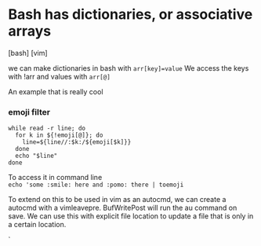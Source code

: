 # Bash has dictionaries, or associative arrays

[bash]
[vim]

we can make dictionaries in bash with `arr[key]=value`
We access the keys with !arr and values with `arr[@]`

An example that is really cool


### emoji filter
```
while read -r line; do
  for k in ${!emoji[@]}; do
    line=${line//:$k:/${emoji[$k]}}
  done
  echo "$line"
done
```
To access it in command line  
`echo 'some :smile: here and :pomo: there | toemoji`

To extend on this to be used in vim as an autocmd, we can create a autocmd with a vimleavepre.
BufWritePost will run the au command on save. We can use this with explicit file location to update a file that is only in a certain location.



  `
